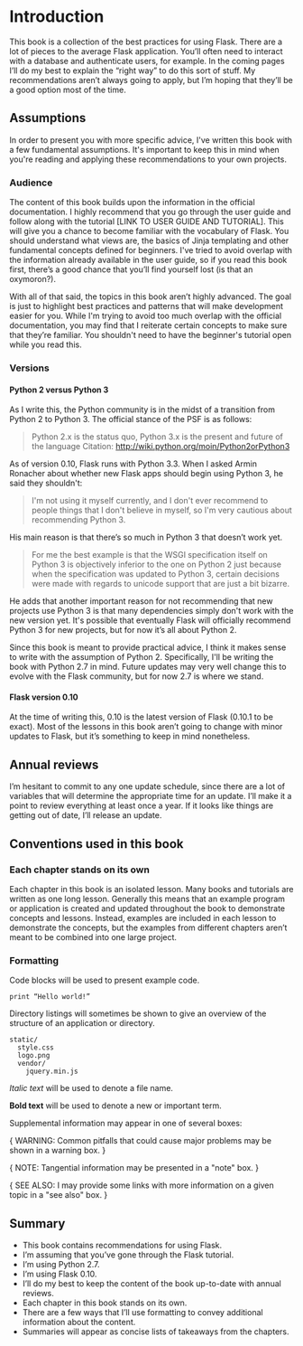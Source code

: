 # Introduction

This book is a collection of the best practices for using Flask. There are a lot of pieces to the average Flask application. You’ll often need to interact with a database and authenticate users, for example. In the coming pages I’ll do my best to explain the “right way” to do this sort of stuff. My recommendations aren’t always going to apply, but I’m hoping that they’ll be a good option most of the time.

## Assumptions

In order to present you with more specific advice, I've written this book with a few fundamental assumptions. It's important to keep this in mind when you're reading and applying these recommendations to your own projects.

### Audience

The content of this book builds upon the information in the official documentation. I highly recommend that you go through the user guide and follow along with the tutorial [LINK TO USER GUIDE AND TUTORIAL]. This will give you a chance to become familiar with the vocabulary of Flask. You should understand what views are, the basics of Jinja templating and other fundamental concepts defined for beginners. I've tried to avoid overlap with the information already available in the user guide, so if you read this book first, there’s a good chance that you’ll find yourself lost (is that an oxymoron?).

With all of that said, the topics in this book aren’t highly advanced. The goal is just to highlight best practices and patterns that will make development easier for you. While I'm trying to avoid too much overlap with the official documentation, you may find that I reiterate certain concepts to make sure that they’re familiar. You shouldn't need to have the beginner's tutorial open while you read this.

### Versions

#### Python 2 versus Python 3

As I write this, the Python community is in the midst of a transition from Python 2 to Python 3. The official stance of the PSF is as follows:

> Python 2.x is the status quo, Python 3.x is the present and future of the language
> Citation: http://wiki.python.org/moin/Python2orPython3

As of version 0.10, Flask runs with Python 3.3. When I asked Armin Ronacher about whether new Flask apps should begin using Python 3, he said they shouldn't:

> I'm not using it myself currently, and I don't ever recommend to people things that I don't believe in myself, so I'm very cautious about recommending Python 3.

His main reason is that there’s so much in Python 3 that doesn’t work yet.

> For me the best example is that the WSGI specification itself on Python 3 is objectively inferior to the one on Python 2 just because when the specification was updated to Python 3, certain decisions were made with regards to unicode support that are just a bit bizarre.

He adds that another important reason for not recommending that new projects use Python 3 is that many dependencies simply don't work with the new version yet. It's possible that eventually Flask will officially recommend Python 3 for new projects, but for now it’s all about Python 2.

Since this book is meant to provide practical advice, I think it makes sense to write with the assumption of Python 2. Specifically, I'll be writing the book with Python 2.7 in mind. Future updates may very well change this to evolve with the Flask community, but for now 2.7 is where we stand.

#### Flask version 0.10

At the time of writing this, 0.10 is the latest version of Flask (0.10.1 to be exact). Most of the lessons in this book aren’t going to change with minor updates to Flask, but it’s something to keep in mind nonetheless.

## Annual reviews

I’m hesitant to commit to any one update schedule, since there are a lot of variables that will determine the appropriate time for an update. I’ll make it a point to review everything at least once a year. If it looks like things are getting out of date, I’ll release an update.

## Conventions used in this book

### Each chapter stands on its own

Each chapter in this book is an isolated lesson. Many books and tutorials are written as one long lesson. Generally this means that an example program or application is created and updated throughout the book to demonstrate concepts and lessons. Instead, examples are included in each lesson to demonstrate the concepts, but the examples from different chapters aren’t meant to be combined into one large project.

### Formatting

Code blocks will be used to present example code. 

```
print “Hello world!” 
```

Directory listings will sometimes be shown to give an overview of the structure of an application or directory.

```
static/
  style.css
  logo.png
  vendor/
    jquery.min.js
```

*Italic text* will be used to denote a file name.

**Bold text** will be used to denote a new or important term.

Supplemental information may appear in one of several boxes:

{ WARNING: Common pitfalls that could cause major problems may be shown in a warning box. }

{ NOTE: Tangential information may be presented in a "note" box. }

{ SEE ALSO: I may provide some links with more information on a given topic in a "see also" box. }

## Summary

* This book contains recommendations for using Flask.
* I’m assuming that you’ve gone through the Flask tutorial.
* I’m using Python 2.7.
* I’m using Flask 0.10.
* I’ll do my best to keep the content of the book up-to-date with annual reviews.
* Each chapter in this book stands on its own.
* There are a few ways that I’ll use formatting to convey additional information about the content.
* Summaries will appear as concise lists of takeaways from the chapters.
